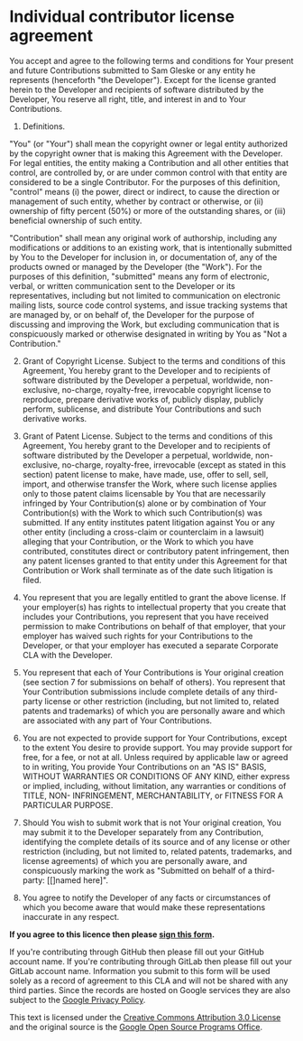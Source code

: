 # Individual contributor license agreement

You accept and agree to the following terms and conditions for Your present and
future Contributions submitted to Sam Gleske or any entity he represents
(henceforth "the Developer"). Except for the license granted herein to the
Developer and recipients of software distributed by the Developer, You reserve
all right, title, and interest in and to Your Contributions.

1. Definitions.

  "You" (or "Your") shall mean the copyright owner or legal entity authorized by
  the copyright owner that is making this Agreement with the Developer. For
  legal entities, the entity making a Contribution and all other entities that
  control, are controlled by, or are under common control with that entity are
  considered to be a single Contributor. For the purposes of this definition,
  "control" means (i) the power, direct or indirect, to cause the direction or
  management of such entity, whether by contract or otherwise, or (ii) ownership
  of fifty percent (50%) or more of the outstanding shares, or (iii) beneficial
  ownership of such entity.

  "Contribution" shall mean any original work of authorship, including any
  modifications or additions to an existing work, that is intentionally
  submitted by You to the Developer for inclusion in, or documentation of, any
  of the products owned or managed by the Developer (the "Work"). For the
  purposes of this definition, "submitted" means any form of electronic, verbal,
  or written communication sent to the Developer or its representatives,
  including but not limited to communication on electronic mailing lists, source
  code control systems, and issue tracking systems that are managed by, or on
  behalf of, the Developer for the purpose of discussing and improving the Work,
  but excluding communication that is conspicuously marked or otherwise
  designated in writing by You as "Not a Contribution."

2. Grant of Copyright License. Subject to the terms and conditions of this
  Agreement, You hereby grant to the Developer and to recipients of software
  distributed by the Developer a perpetual, worldwide, non-exclusive, no-charge,
  royalty-free, irrevocable copyright license to reproduce, prepare derivative
  works of, publicly display, publicly perform, sublicense, and distribute Your
  Contributions and such derivative works.

3. Grant of Patent License. Subject to the terms and conditions of this
  Agreement, You hereby grant to the Developer and to recipients of software
  distributed by the Developer a perpetual, worldwide, non-exclusive, no-charge,
  royalty-free, irrevocable (except as stated in this section) patent license to
  make, have made, use, offer to sell, sell, import, and otherwise transfer the
  Work, where such license applies only to those patent claims licensable by You
  that are necessarily infringed by Your Contribution(s) alone or by combination
  of Your Contribution(s) with the Work to which such Contribution(s) was
  submitted. If any entity institutes patent litigation against You or any other
  entity (including a cross-claim or counterclaim in a lawsuit) alleging that
  your Contribution, or the Work to which you have contributed, constitutes
  direct or contributory patent infringement, then any patent licenses granted
  to that entity under this Agreement for that Contribution or Work shall
  terminate as of the date such litigation is filed.

4. You represent that you are legally entitled to grant the above license. If
  your employer(s) has rights to intellectual property that you create that
  includes your Contributions, you represent that you have received permission
  to make Contributions on behalf of that employer, that your employer has
  waived such rights for your Contributions to the Developer, or that your
  employer has executed a separate Corporate CLA with the Developer.

5. You represent that each of Your Contributions is Your original creation (see
  section 7 for submissions on behalf of others). You represent that Your
  Contribution submissions include complete details of any third-party license
  or other restriction (including, but not limited to, related patents and
  trademarks) of which you are personally aware and which are associated with
  any part of Your Contributions.

6. You are not expected to provide support for Your Contributions, except to the
  extent You desire to provide support. You may provide support for free, for a
  fee, or not at all. Unless required by applicable law or agreed to in writing,
  You provide Your Contributions on an "AS IS" BASIS, WITHOUT WARRANTIES OR
  CONDITIONS OF ANY KIND, either express or implied, including, without
  limitation, any warranties or conditions of TITLE, NON- INFRINGEMENT,
  MERCHANTABILITY, or FITNESS FOR A PARTICULAR PURPOSE.

7. Should You wish to submit work that is not Your original creation, You may
  submit it to the Developer separately from any Contribution, identifying the
  complete details of its source and of any license or other restriction
  (including, but not limited to, related patents, trademarks, and license
  agreements) of which you are personally aware, and conspicuously marking the
  work as "Submitted on behalf of a third-party: [[]named here]".

8.  You agree to notify the Developer of any facts or circumstances of which you
  become aware that would make these representations inaccurate in any respect.

**If you agree to this licence then please [sign this form][john_hancock].**

If you're contributing through GitHub then please fill out your GitHub account
name.  If you're contributing through GitLab then please fill out your GitLab
account name.  Information you submit to this form will be used solely as a
record of agreement to this CLA and will not be shared with any third parties.
Since the records are hosted on Google services they are also subject to the
[Google Privacy Policy][google_pp].

This text is licensed under the [Creative Commons Attribution 3.0 License][cc]
and the original source is the [Google Open Source Programs Office][gospo].

[cc]: http://creativecommons.org/licenses/by/3.0/
[google_pp]: https://www.google.com/policies/privacy/
[gospo]: https://cla.developers.google.com/about/google-individual
[john_hancock]: https://docs.google.com/forms/d/11DXxtFc_icuVXrezeaDxADiR-wdX4iXj0MTxIH5mL6o/viewform
